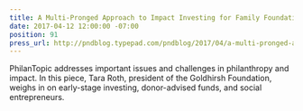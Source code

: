 ```yaml
---
title: A Multi-Pronged Approach to Impact Investing for Family Foundations
date: 2017-04-12 12:00:00 -07:00
position: 91
press_url: http://pndblog.typepad.com/pndblog/2017/04/a-multi-pronged-approach-to-impact-investing-for-family-foundations.html?
---
```


PhilanTopic addresses important issues and challenges in philanthropy and impact. In this piece, Tara Roth, president of the Goldhirsh Foundation, weighs in on early-stage investing, donor-advised funds, and social entrepreneurs.
